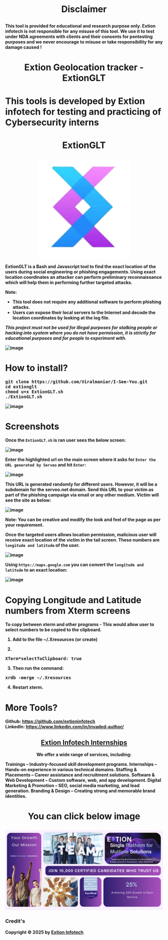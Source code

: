 # <p align="center">Disclaimer

<b>This tool is provided for educational and research purpose only. Extion infotech is not   responsible for any misuse of this tool. 
We use it to test under NDA agreements with clients and their consents for pentesting purposes and we never encourage to misuse or take responsibility for any damage caused !
#
# <p align="center">Extion Geolocation tracker - ExtionGLT 
# This tools is developed by Extion infotech for testing and practicing of Cybersecurity interns 

# <p align="center">ExtionGLT

<p align="center">
<a href="https://www.extioninfotech.com/"><img src="images/extioninfotech.png" width="300px" alt="Extion Infotech"></a>
</p>

ExtionGLT is a Bash and Javascript tool to find the exact location of the users during social engineering or phishing engagements. Using exact location coordinates an attacker can perform preliminary reconnaissance which will help them in performing further targeted attacks. 

<B>Note:</B><Br>
- This tool does not require any additional software to perform phishing attacks.
- Users can expose their local servers to the Internet and decode the location coordinates by looking at the log file.
  
<B><I>This project must not be used for illegal purposes for stalking people or hacking into system where you do not have permission, it is strictly for educational purposes and for people to experiment with.</I></B>

![image](https://user-images.githubusercontent.com/3501170/55272562-2d894b80-5312-11e9-8fec-0be64a00c317.png)

# How to install?

<pre>
git clone https://github.com/Viralmaniar/I-See-You.git
cd extionglt
chmod u+x ExtionGLT.sh
./ExtionGLT.sh
</pre>
![image](https://user-images.githubusercontent.com/3501170/55271795-e9447e00-5306-11e9-8a52-30251d1fc156.png)

# Screenshots

Once the `ExtionGLT.sh` is ran user sees the below screen:

![image](https://user-images.githubusercontent.com/3501170/55271919-00846b00-5309-11e9-8002-1007022ed323.png)

Enter the highlighted url on the main screen where it asks for `Enter the URL generated by Serveo` and hit `Enter`:

![image](https://user-images.githubusercontent.com/3501170/55271934-3aee0800-5309-11e9-86bc-6cd1c843e635.png)

This URL is generated randomly for different users. However, it will be a subdomain for the serveo.net domain. Send this URL to your victim as part of the phishing campaign via email or any other medium. Victim will see the site as below:

![image](https://user-images.githubusercontent.com/3501170/55271752-34aa5c80-5306-11e9-87b2-fa4f54321fe3.png)

Note: You can be creative and modify the look and feel of the page as per your requirement.

Once the targeted users allows location permission, malicious user will receive exact location of the victim in the tail screen. These numbers are `longitude and latitude` of the user.

![image](https://user-images.githubusercontent.com/3501170/55271965-cbc4e380-5309-11e9-8dca-5a1f5933c1c7.png)

Using `https://maps.google.com` you can convert the `longitude and latitude` to an exact location:

![image](https://user-images.githubusercontent.com/3501170/55271991-4e4da300-530a-11e9-91ec-2fb83ef46461.png)

# Copying Longitude and Latitude numbers from Xterm screens

To copy between xterm and other programs - This would allow user to select numbers to be copied to the clipboard.
1. Add to the file ~/.Xresources (or create)

2.
<pre>
XTerm*selectToClipboard: true
</pre>
3. Then run the command:
<pre>
xrdb -merge ~/.Xresources
</pre>
4. Restart xterm.

# More Tools?

Github: https://github.com/extioninfotech <br>
LinkedIn: https://www.linkedin.com/in/invaded-author/

<h2 align="center">
  <a href="https://docs.google.com/forms/d/e/1FAIpQLSevJAasjy4LYz9iuAzcTZu7oppCqni7uoVxzVSDm5pNVp17ww/viewform?pli=1" target="_blank">Extion Infotech Internships</a>
</h2>

<p align="center">
We offer a wide range of services, including:

Trainings – Industry-focused skill development programs.
Internships – Hands-on experience in various technical domains.
Staffing & Placements – Career assistance and recruitment solutions.
Software & Web Development – Custom software, web, and app development.
Digital Marketing & Promotion – SEO, social media marketing, and lead generation.
Branding & Design – Creating strong and memorable brand identities.
</p>

# <p align="center">You can click below image
</p>

<p align="center">

<a href="https://docs.google.com/forms/d/e/1FAIpQLSevJAasjy4LYz9iuAzcTZu7oppCqni7uoVxzVSDm5pNVp17ww/viewform?pli=1" target="_blank">
  <img src="images/image.png" alt="Form Image" style="max-width: 100%; height: auto;">
</a>

### Credit's
Copyright © 2025 by [Extion Infotech](https://extioninfotech.com)
